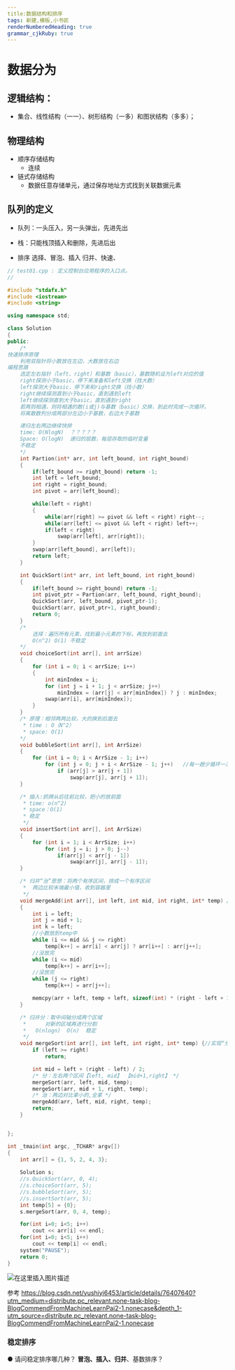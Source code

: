 ```yaml
---
title:数据结构和排序 
tags: 新建,模板,小书匠
renderNumberedHeading: true
grammar_cjkRuby: true
---
```



# 数据分为
## 逻辑结构：
- 集合、线性结构（一一）、树形结构（一多）和图状结构（多多）；

## 物理结构
- 顺序存储结构
	- 连续
- 链式存储结构
	- 数据任意存储单元，通过保存地址方式找到关联数据元素

## 队列的定义
- 队列：一头压入，另一头弹出，先进先出
- 栈：只能栈顶插入和删除，先进后出


- 排序
选择、冒泡、插入
归并、快速、

```cpp
// test01.cpp : 定义控制台应用程序的入口点。
//

#include "stdafx.h"
#include <iostream>
#include <string>

using namespace std;

class Solution
{
public:
	/* 
快速排序原理
	利用双指针将小数放在左边，大数放在右边
编程思路
	选定左右指针（left、right）和基数（basic），基数随机设为left对应的值
	right探测小于basic，停下来准备和left交换（找大数）
	left探测大于basic，停下来和right交换（找小数）
	right继续探测直到小于basic，直到遇到left
	left继续探测直到大于basic，直到遇到right
	若两则相遇，则将相遇的数(i或j)与基数（basic）交换，到此时完成一次循环。
	将离散数列分成两部分左边小于基数，右边大于基数

	递归左右两边继续快排
	time: O(NlogN)  ？？？？？
	Space: O(logN)  递归的层数，每层存取的临时变量
	不稳定
	*/
	int Partion(int* arr, int left_bound, int right_bound)
	{
		if(left_bound >= right_bound) return -1;
		int left = left_bound;
		int right = right_bound;
		int pivot = arr[left_bound];

		while(left < right)
		{
			while(arr[right] >= pivot && left < right) right--;
			while(arr[left] <= pivot && left < right) left++;
			if(left < right)
				swap(arr[left], arr[right]);
		}
		swap(arr[left_bound], arr[left]);
		return left;
	}

	int QuickSort(int* arr, int left_bound, int right_bound)
	{
		if(left_bound >= right_bound) return -1;
		int pivot_ptr = Partion(arr, left_bound, right_bound);
		QuickSort(arr, left_bound, pivot_ptr-1);
		QuickSort(arr, pivot_ptr+1, right_bound);
		return 0;
	}
	/*
		选择：遍历所有元素，找到最小元素的下标，再放到前面去
		O(n^2) O(1) 不稳定
	*/
	void choiceSort(int arr[], int arrSize)
	{
		for (int i = 0; i < arrSize; i++)
		{
			int minIndex = i;
			for (int j = i + 1; j < arrSize; j++)
				minIndex = (arr[j] < arr[minIndex]) ? j : minIndex;
			swap(arr[i], arr[minIndex]);
		}
	}
	/* 原理：相邻两两比较，大的换到后面去
	 * time : O（N^2）
	 * space: O(1)
	*/
	void bubbleSort(int arr[], int ArrSize)
	{
		for (int i = 0; i < ArrSize - 1; i++)
			for (int j = 0; j + i < ArrSize - 1; j++)	//每一趟少循环一次
				if (arr[j] > arr[j + 1])
					swap(arr[j], arr[j + 1]);
	}

	/* 插入:抓牌从后往前比较，把小的放前面
	 * time: o(n^2)
	 * space：O(1) 
	 * 稳定
	 */
	void insertSort(int arr[], int ArrSize)
	{
		for (int i = 1; i < ArrSize; i++) 
			for (int j = i; j > 0; j--)
				if(arr[j] < arr[j - 1])
					swap(arr[j], arr[j - 1]);
	}

	/* 归并“治”思想：将两个有序区间，排成一个有序区间 
	 *	两边比较末端最小值，收到容器里
	 */
	void mergeAdd(int arr[], int left, int mid, int right, int* temp) //实现“治”
	{
		int i = left;
		int j = mid + 1;
		int k = left;
		//小数放到temp中
		while (i <= mid && j <= right)
			temp[k++] = arr[i] < arr[j] ? arr[i++] : arr[j++];
		//没放完
		while (i <= mid)
			temp[k++] = arr[i++]; 
		//没放完
		while (j <= right)
			temp[k++] = arr[j++];

		memcpy(arr + left, temp + left, sizeof(int) * (right - left + 1));
	}

	/* 归并分：取中间轴分成两个区域
	 *		对新的区域再进行分割
	 *   O(nlogn)  O(n)  稳定
	 */
	void mergeSort(int arr[], int left, int right, int* temp) {//实现“分”
		if (left >= right)
			return;

		int mid = left + (right - left) / 2;
		/* 分：左右两个区间【left, mid】 【mid+1,right】 */
		mergeSort(arr, left, mid, temp);
		mergeSort(arr, mid + 1, right, temp);
		/* 治：两边对比拿小的,全拿 */
		mergeAdd(arr, left, mid, right, temp);
		return;
	}


};

int _tmain(int argc, _TCHAR* argv[])
{
	int arr[] = {1, 5, 2, 4, 3};
	
	Solution s;
	//s.QuickSort(arr, 0, 4);
	//s.choiceSort(arr, 5);
	//s.bubbleSort(arr, 5);
	//s.insertSort(arr, 5);
	int temp[5] = {0};
	s.mergeSort(arr, 0, 4, temp);

	for(int i=0; i<5; i++)
		cout << arr[i] << endl;
	for(int i=0; i<5; i++)
		cout << temp[i] << endl;
	system("PAUSE");
	return 0;
}

```



![在这里插入图片描述](https://img-blog.csdnimg.cn/20200706203652817.png?x-oss-process=image/watermark,type_ZmFuZ3poZW5naGVpdGk,shadow_10,text_aHR0cHM6Ly9ibG9nLmNzZG4ubmV0L3dlaXhpbl80MjE3Mzk0OA==,size_16,color_FFFFFF,t_70)


参考
https://blog.csdn.net/yushiyi6453/article/details/76407640?utm_medium=distribute.pc_relevant.none-task-blog-BlogCommendFromMachineLearnPai2-1.nonecase&depth_1-utm_source=distribute.pc_relevant.none-task-blog-BlogCommendFromMachineLearnPai2-1.nonecase


### 稳定排序
● 请问稳定排序哪几种？
**冒泡、插入、归并**、基数排序？